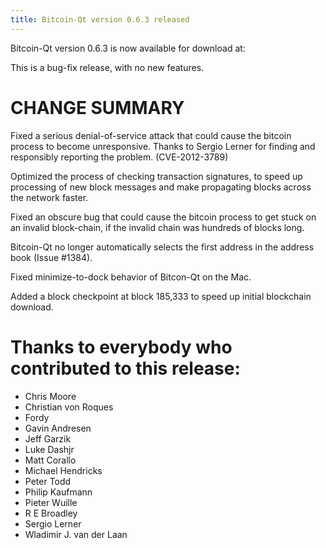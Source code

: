 ```yaml
---
title: Bitcoin-Qt version 0.6.3 released
---
```

Bitcoin-Qt version 0.6.3 is now available for download at:
  <removed>

This is a bug-fix release, with no new features.

CHANGE SUMMARY
==============

Fixed a serious denial-of-service attack that could cause the
bitcoin process to become unresponsive. Thanks to Sergio Lerner
for finding and responsibly reporting the problem. (CVE-2012-3789)

Optimized the process of checking transaction signatures, to
speed up processing of new block messages and make propagating
blocks across the network faster.

Fixed an obscure bug that could cause the bitcoin process to get
stuck on an invalid block-chain, if the invalid chain was
hundreds of blocks long.

Bitcoin-Qt no longer automatically selects the first address
in the address book (Issue #1384).

Fixed minimize-to-dock behavior of Bitcon-Qt on the Mac.

Added a block checkpoint at block 185,333 to speed up initial
blockchain download.


Thanks to everybody who contributed to this release:
====================================================

- Chris Moore
- Christian von Roques
- Fordy
- Gavin Andresen
- Jeff Garzik
- Luke Dashjr
- Matt Corallo
- Michael Hendricks
- Peter Todd
- Philip Kaufmann
- Pieter Wuille
- R E Broadley
- Sergio Lerner
- Wladimir J. van der Laan
